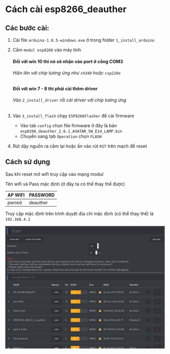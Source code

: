 # Cách cài esp8266_deauther
## Các bước cài:

1. Cài file `arduino-1.8.5-windows.exe` ở trong folder `1_install_arduino`
2. Cắm `modul esp8266` vào máy tính 
    #### Đối với win 10 thì nó sẽ nhận vào port ở cổng COM3
    ###### Hiện lên với chip tương ứng như `ch340` hoặc `csp210x`
    #### Đối với win 7 - 8 thì phải cài thêm driver
    ######  Vào `2_install_driver` rồi cài driver với chip tương ứng
    
3. Vào `3_install_flash` chạy `ESP8266Flasher` để cài firmware 
    
    - Vào tab `config` chọn file firmware ở đây là bản `esp8266_deauther_2.6.1_AVATAR_5W_E14_LAMP.bin`
    - Chuyển sang tab `Operation` chọn `FLASH`
    
4. Rút dậy nguồn ra cắm lại hoặc ấn vào rút `RST` trên mạch để reset

    


## Cách sử dụng

Sau khi reset mở wifi truy cập vào mạng modul

Tên wifi và Pass mặc định (ở đây ta có thể thay thế được)

| AP WIFI | PASSWORD |
| ------ | ------ |
| pwned | deauther |
    
    
    
Truy cập mặc định trên trình duyệt địa chỉ mặc định (có thể thay thế) là `192.168.4.1`
    
![](https://raw.githubusercontent.com/VHAE04/install_esp8266_deauther/master/image_github/1.jpg)
